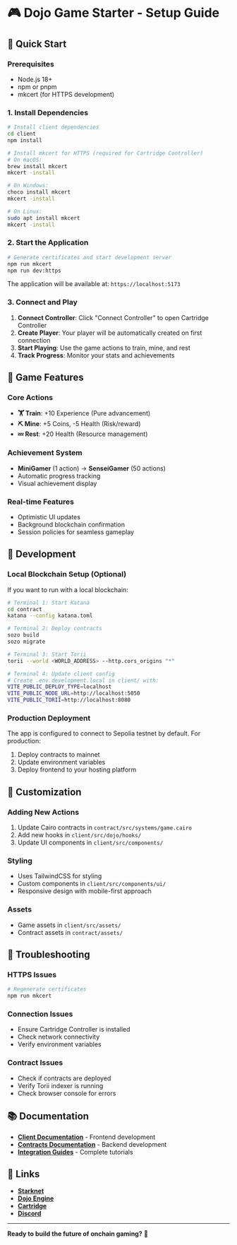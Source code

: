 # 🎮 Dojo Game Starter - Setup Guide

## 🚀 Quick Start

### Prerequisites
- Node.js 18+ 
- npm or pnpm
- mkcert (for HTTPS development)

### 1. Install Dependencies

```bash
# Install client dependencies
cd client
npm install

# Install mkcert for HTTPS (required for Cartridge Controller)
# On macOS:
brew install mkcert
mkcert -install

# On Windows:
choco install mkcert
mkcert -install

# On Linux:
sudo apt install mkcert
mkcert -install
```

### 2. Start the Application

```bash
# Generate certificates and start development server
npm run mkcert
npm run dev:https
```

The application will be available at: `https://localhost:5173`

### 3. Connect and Play

1. **Connect Controller**: Click "Connect Controller" to open Cartridge Controller
2. **Create Player**: Your player will be automatically created on first connection
3. **Start Playing**: Use the game actions to train, mine, and rest
4. **Track Progress**: Monitor your stats and achievements

## 🎯 Game Features

### Core Actions
- **🏋️ Train**: +10 Experience (Pure advancement)
- **⛏️ Mine**: +5 Coins, -5 Health (Risk/reward)
- **💤 Rest**: +20 Health (Resource management)

### Achievement System
- **MiniGamer** (1 action) → **SenseiGamer** (50 actions)
- Automatic progress tracking
- Visual achievement display

### Real-time Features
- Optimistic UI updates
- Background blockchain confirmation
- Session policies for seamless gameplay

## 🔧 Development

### Local Blockchain Setup (Optional)

If you want to run with a local blockchain:

```bash
# Terminal 1: Start Katana
cd contract
katana --config katana.toml

# Terminal 2: Deploy contracts
sozo build
sozo migrate

# Terminal 3: Start Torii
torii --world <WORLD_ADDRESS> --http.cors_origins "*"

# Terminal 4: Update client config
# Create .env.development.local in client/ with:
VITE_PUBLIC_DEPLOY_TYPE=localhost
VITE_PUBLIC_NODE_URL=http://localhost:5050
VITE_PUBLIC_TORII=http://localhost:8080
```

### Production Deployment

The app is configured to connect to Sepolia testnet by default. For production:

1. Deploy contracts to mainnet
2. Update environment variables
3. Deploy frontend to your hosting platform

## 🎨 Customization

### Adding New Actions
1. Update Cairo contracts in `contract/src/systems/game.cairo`
2. Add new hooks in `client/src/dojo/hooks/`
3. Update UI components in `client/src/components/`

### Styling
- Uses TailwindCSS for styling
- Custom components in `client/src/components/ui/`
- Responsive design with mobile-first approach

### Assets
- Game assets in `client/src/assets/`
- Contract assets in `contract/assets/`

## 🐛 Troubleshooting

### HTTPS Issues
```bash
# Regenerate certificates
npm run mkcert
```

### Connection Issues
- Ensure Cartridge Controller is installed
- Check network connectivity
- Verify environment variables

### Contract Issues
- Check if contracts are deployed
- Verify Torii indexer is running
- Check browser console for errors

## 📚 Documentation

- **[Client Documentation](./client/README.md)** - Frontend development
- **[Contracts Documentation](./contract/README.md)** - Backend development
- **[Integration Guides](./client/docs/)** - Complete tutorials

## 🔗 Links

- **[Starknet](https://starknet.io)**
- **[Dojo Engine](https://dojoengine.org)**
- **[Cartridge](https://cartridge.gg)**
- **[Discord](https://discord.com/invite/dojoengine)**

---

**Ready to build the future of onchain gaming?** 🚀 